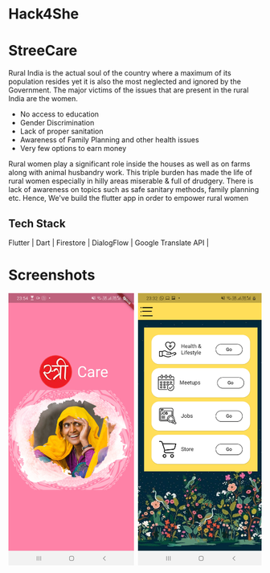# Hack4She

# StreeCare

Rural India is the actual soul of the country where a maximum of its population resides yet it is also the most neglected and ignored by the Government. The major victims of the issues that are present in the rural India are the women. 

- No access to education
- Gender Discrimination
- Lack of proper sanitation
- Awareness of Family Planning and other health issues
- Very few options to earn money

Rural women play a significant role inside the houses as well as on farms along with animal husbandry work. This triple burden has made the life of rural women especially in hilly areas miserable & full of drudgery. There is lack of awareness on topics such as safe sanitary methods, family planning etc. Hence, We've build the flutter app in order to empower rural women

## Tech Stack 

Flutter | Dart | Firestore | DialogFlow | Google Translate API |


# Screenshots
<pre>
<img src="Screenshots/1.jpg" width="250"> <img src="Screenshots/2.jpg" width="250"> <img src="Screenshots/3.jpg" width="250"> <img src="Screenshots/45.jpg" width="250"> <img src="Screenshots/5.jpg" width="250"> <img src="Screenshots/6.jpg" width="250"> <img src="Screenshots/7.jpg" width="250"> <img src="Screenshots/8.jpg" width="250"> <img src="Screenshots/9.jpg" width="250"> <img src="Screenshots/10.jpg" width="250"> 

</pre>
